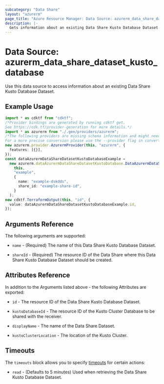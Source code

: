 ```yaml
---
subcategory: "Data Share"
layout: "azurerm"
page_title: "Azure Resource Manager: Data Source: azurerm_data_share_dataset_kusto_database"
description: |-
  Gets information about an existing Data Share Kusto Database Dataset.
---
```


# Data Source: azurerm\_data\_share\_dataset\_kusto\_database

Use this data source to access information about an existing Data Share Kusto Database Dataset.

## Example Usage

```typescript
import * as cdktf from "cdktf";
/*Provider bindings are generated by running cdktf get.
See https://cdk.tf/provider-generation for more details.*/
import * as azurerm from "./.gen/providers/azurerm";
/*The following providers are missing schema information and might need manual adjustments to synthesize correctly: azurerm.
For a more precise conversion please use the --provider flag in convert.*/
new azurerm.provider.AzurermProvider(this, "azurerm", {
  features: [{}],
});
const dataAzurermDataShareDatasetKustoDatabaseExample =
  new azurerm.dataAzurermDataShareDatasetKustoDatabase.DataAzurermDataShareDatasetKustoDatabase(
    this,
    "example",
    {
      name: "example-dskdds",
      share_id: "example-share-id",
    }
  );
new cdktf.TerraformOutput(this, "id", {
  value: dataAzurermDataShareDatasetKustoDatabaseExample.id,
});

```

## Arguments Reference

The following arguments are supported:

*   `name` - (Required) The name of this Data Share Kusto Database Dataset.

*   `shareId` - (Required) The resource ID of the Data Share where this Data Share Kusto Database Dataset should be created.

## Attributes Reference

In addition to the Arguments listed above - the following Attributes are exported:

*   `id` - The resource ID of the Data Share Kusto Database Dataset.

*   `kustoDatabaseId` - The resource ID of the Kusto Cluster Database to be shared with the receiver.

*   `displayName` - The name of the Data Share Dataset.

*   `kustoClusterLocation` - The location of the Kusto Cluster.

## Timeouts

The `timeouts` block allows you to specify [timeouts](https://www.terraform.io/language/resources/syntax#operation-timeouts) for certain actions:

* `read` - (Defaults to 5 minutes) Used when retrieving the Data Share Kusto Database Dataset.
